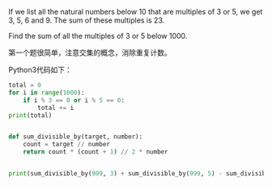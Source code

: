 If we list all the natural numbers below 10 that are multiples of 3 or 5, we get 3, 5, 6 and 9. The sum of these multiples is 23.

Find the sum of all the multiples of 3 or 5 below 1000.

第一个题很简单，注意交集的概念，消除重复计数。

Python3代码如下：
```python
total = 0
for i in range(1000):
    if i % 3 == 0 or i % 5 == 0:
        total += i
print(total)


def sum_divisible_by(target, number):
    count = target // number
    return count * (count + 1) // 2 * number


print(sum_divisible_by(999, 3) + sum_divisible_by(999, 5) - sum_divisible_by(999, 15))
```

